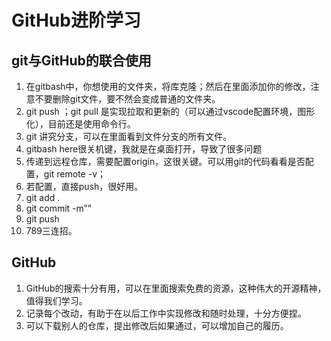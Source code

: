 # GitHub进阶学习

## git与GitHub的联合使用

1. 在gitbash中，你想使用的文件夹，将库克隆；然后在里面添加你的修改，注意不要删除git文件，要不然会变成普通的文件夹。
2. git push ；git pull 是实现拉取和更新的（可以通过vscode配置环境，图形化），目前还是使用命令行。
3. git 讲究分支，可以在里面看到文件分支的所有文件。
4. gitbash here很关机键，我就是在桌面打开，导致了很多问题
5. 传递到远程仓库，需要配置origin，这很关键。可以用git的代码看看是否配置，git remote -v；
6. 若配置，直接push，很好用。
7. git add .
8. git commit -m””
9. git push
10. 789三连招。

## GitHub

1. GitHub的搜索十分有用，可以在里面搜索免费的资源，这种伟大的开源精神，值得我们学习。
2. 记录每个改动，有助于在以后工作中实现修改和随时处理，十分方便捏。
3. 可以下载别人的仓库，提出修改后如果通过，可以增加自己的履历。